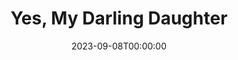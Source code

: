 ---
title: Yes, My Darling Daughter
date: 2023-09-08T00:00:00
opening_date: 1939-08-08
closing_date: 1939-08-11
layout: productions
playbill:
Theatre: Theatre Jacksonville
Venue: Little Theatre
cast:
- Ann Whitman Murray: Edre Ferguson
- Ellen Murray: Flonnie Anders
- Douglas Hall: Neal Tyler, Jr.
- Martha: Ola Don Etter
- Connie Nevins: Patty Frederick
- Titus Jaywood: Stanley Morrell
- Lewis Murray: William H. Moore
crew:
- Director: Edward J. Crowley
- Assistant to Director: Molly Delgado
- Stage Manager: Vincent Bisno
- Assistant Stage Manager: Dickey Bisno
- Property Manager: Eleanor Edwards
- Assistant Property Manager: Martha Moore
- Electrician: Wallace G. Ferry
understudies:
orchestra:
---